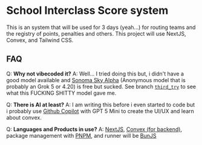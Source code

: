 # School Interclass Score system

This is an system that will be used for 3 days (yeah...) for routing teams and the registry of points, penalties and others. This project will use NextJS, Convex, and Tailwind CSS.

## FAQ

Q: **Why not vibecoded it?**
A: Well... I tried doing this but, i didn't have a good model available and [Sonoma Sky Alpha](https://openrouter.ai/openrouter/sonoma-sky-alpha) (Anonymous model that is probably an Grok 5 or 4.20) is free but sucked. See branch [`third_try`](https://github.com/ARLBR10/school-interclass-scores/tree/third_try) to see what this FUCKING SHITTY model gave me.

Q: **There is AI at least?**
A: I am writing this before i even started to code but i probably use [Github Copilot](https://github.com/features/copilot) with GPT 5 Mini to create the UI/UX and learn about convex.

Q: **Languages and Products in use?**
A: [NextJS](https://nextjs.org/), [Convex (for backend)](https://www.convex.dev/), package management with [PNPM](https://pnpm.io/), and runner will be [BunJS](https://bun.com/)